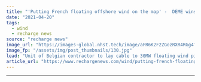 ```yaml
---
title: "'Putting French floating offshore wind on the map' -  DEME wins Leucate cable order"
date: "2021-04-20"
tags: 
  - wind
  - recharge news
source: "recharge news"
image_url: "https://images-global.nhst.tech/image/aFR6K2F2ZGozRXR4RGg4TnMxc2RsbGRhNzROVG81WWhkTHhFanJhekdVaz0=/nhst/binary/a7eff106a56083a5df12b3be8af94a7e"
image_fp: "/assets/img/post_thumbnails/130.jpg"
lead: "Unit of Belgian contractor to lay cable to 30MW floating wind pilot project in the Mediterranean"
article_url: "https://www.rechargenews.com/wind/putting-french-floating-offshore-wind-on-the-map-deme-wins-leucate-cable-order/2-1-998202"
---
```


---
